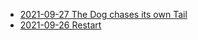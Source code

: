 - [2021-09-27 The Dog chases its own Tail](posts/2021-09-27-dog-chases-tail.html)
- [2021-09-26 Restart](posts/2021-09-26-restart.html)
